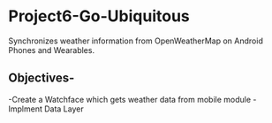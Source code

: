 Project6-Go-Ubiquitous
===================================

Synchronizes weather information from OpenWeatherMap on Android Phones and Wearables.

Objectives-
--------------
-Create a Watchface which gets weather data from mobile module
-Implment Data Layer
